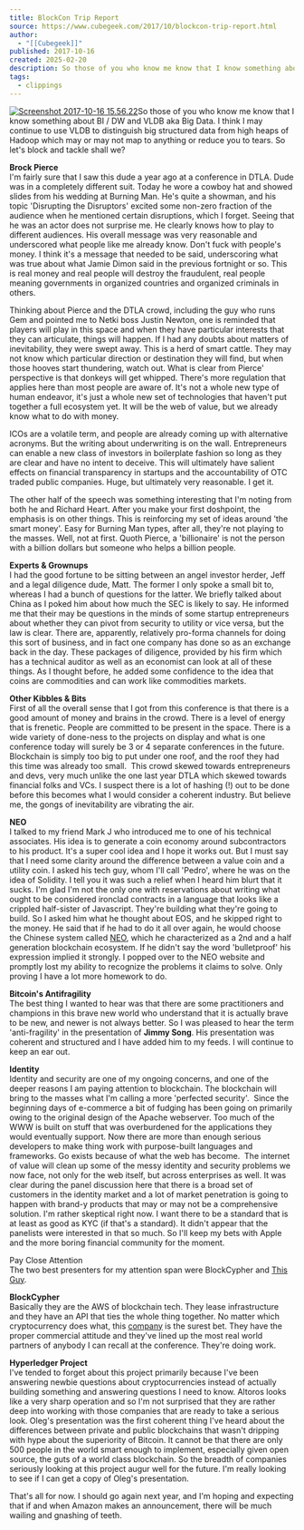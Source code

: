 ```yaml
---
title: BlockCon Trip Report
source: https://www.cubegeek.com/2017/10/blockcon-trip-report.html
author:
  - "[[Cubegeek]]"
published: 2017-10-16
created: 2025-02-20
description: So those of you who know me know that I know something about BI / DW and VLDB aka Big Data. I think I may continue to use VLDB to distinguish big structured data from high heaps of Hadoop which...
tags:
  - clippings
---
```

[![Screenshot 2017-10-16 15.56.22](https://cobb.typepad.com/.a/6a00d834515ae969e201b7c92ab94e970b-320wi "Screenshot 2017-10-16 15.56.22")](http://cobb.typepad.com/.a/6a00d834515ae969e201b7c92ab94e970b-popup)So those of you who know me know that I know something about BI / DW and VLDB aka Big Data. I think I may continue to use VLDB to distinguish big structured data from high heaps of Hadoop which may or may not map to anything or reduce you to tears. So let's block and tackle shall we?

**Brock Pierce**  
I'm fairly sure that I saw this dude a year ago at a conference in DTLA. Dude was in a completely different suit. Today he wore a cowboy hat and showed slides from his wedding at Burning Man. He's quite a showman, and his topic 'Disrupting the Disruptors' excited some non-zero fraction of the audience when he mentioned certain disruptions, which I forget. Seeing that he was an actor does not surprise me. He clearly knows how to play to different audiences. His overall message was very reasonable and underscored what people like me already know. Don't fuck with people's money. I think it's a message that needed to be said, underscoring what was true about what Jamie Dimon said in the previous fortnight or so. This is real money and real people will destroy the fraudulent, real people meaning governments in organized countries and organized criminals in others. 

Thinking about Pierce and the DTLA crowd, including the guy who runs Gem and pointed me to Netki boss Justin Newton, one is reminded that players will play in this space and when they have particular interests that they can articulate, things will happen. If I had any doubts about matters of inevitability, they were swept away. This is a herd of smart cattle. They may not know which particular direction or destination they will find, but when those hooves start thundering, watch out. What is clear from Pierce' perspective is that donkeys will get whipped. There's more regulation that applies here than most people are aware of. It's not a whole new type of human endeavor, it's just a whole new set of technologies that haven't put together a full ecosystem yet. It will be the web of value, but we already know what to do with money. 

ICOs are a volatile term, and people are already coming up with alternative acronyms. But the writing about underwriting is on the wall. Entrepreneurs can enable a new class of investors in boilerplate fashion so long as they are clear and have no intent to deceive. This will ultimately have salient effects on financial transparency in startups and the accountability of OTC traded public companies. Huge, but ultimately very reasonable. I get it. 

The other half of the speech was something interesting that I'm noting from both he and Richard Heart. After you make your first doshpoint, the emphasis is on other things. This is reinforcing my set of ideas around 'the smart money'. Easy for Burning Man types, after all, they're not playing to the masses. Well, not at first. Quoth Pierce, a 'billionaire' is not the person with a billion dollars but someone who helps a billion people. 

**Experts & Grownups**  
I had the good fortune to be sitting between an angel investor herder, Jeff and a legal diligence dude, Matt. The former I only spoke a small bit to, whereas I had a bunch of questions for the latter. We briefly talked about China as I poked him about how much the SEC is likely to say. He informed me that their may be questions in the minds of some startup entrepreneurs about whether they can pivot from security to utility or vice versa, but the law is clear. There are, apparently, relatively pro-forma channels for doing this sort of business, and in fact one company has done so as an exchange back in the day. These packages of diligence, provided by his firm which has a technical auditor as well as an economist can look at all of these things. As I thought before, he added some confidence to the idea that coins are commodities and can work like commodities markets. 

**Other Kibbles & Bits**  
First of all the overall sense that I got from this conference is that there is a good amount of money and brains in the crowd. There is a level of energy that is frenetic. People are committed to be present in the space. There is a wide variety of done-ness to the projects on display and what is one conference today will surely be 3 or 4 separate conferences in the future. Blockchain is simply too big to put under one roof, and the roof they had this time was already too small.  This crowd skewed towards entrepreneurs and devs, very much unlike the one last year DTLA which skewed towards financial folks and VCs. I suspect there is a lot of hashing (!) out to be done before this becomes what I would consider a coherent industry. But believe me, the gongs of inevitability are vibrating the air. 

**NEO**  
I talked to my friend Mark J who introduced me to one of his technical associates. His idea is to generate a coin economy around subcontractors to his product. It's a super cool idea and I hope it works out. But I must say that I need some clarity around the difference between a value coin and a utility coin. I asked his tech guy, whom I'll call 'Pedro', where he was on the idea of Solidity. I tell you it was such a relief when I heard him blurt that it sucks. I'm glad I'm not the only one with reservations about writing what ought to be considered ironclad contracts in a language that looks like a crippled half-sister of Javascript. They're building what they're going to build. So I asked him what he thought about EOS, and he skipped right to the money. He said that if he had to do it all over again, he would choose the Chinese system called [NEO](https://neo.org/en-GB), which he characterized as a 2nd and a half generation blockchain ecosystem. If he didn't say the word 'bulletproof' his expression implied it strongly. I popped over to the NEO website and promptly lost my ability to recognize the problems it claims to solve. Only proving I have a lot more homework to do. 

**Bitcoin's Antifragility**  
The best thing I wanted to hear was that there are some practitioners and champions in this brave new world who understand that it is actually brave to be new, and newer is not always better. So I was pleased to hear the term 'anti-fragility' in the presentation of **Jimmy Song**. His presentation was coherent and structured and I have added him to my feeds. I will continue to keep an ear out. 

**Identity**  
Identity and security are one of my ongoing concerns, and one of the deeper reasons I am paying attention to blockchain. The blockchain will bring to the masses what I'm calling a more 'perfected security'.  Since the beginning days of e-commerce a bit of fudging has been going on primarily owing to the original design of the Apache webserver. Too much of the WWW is built on stuff that was overburdened for the applications they would eventually support. Now there are more than enough serious developers to make thing work with purpose-built languages and frameworks. Go exists because of what the web has become.  The internet of value will clean up some of the messy identity and security problems we now face, not only for the web itself, but across enterprises as well. It was clear during the panel discussion here that there is a broad set of customers in the identity market and a lot of market penetration is going to happen with brand-y products that may or may not be a comprehensive solution. I'm rather skeptical right now. I want there to be a standard that is at least as good as KYC (if that's a standard). It didn't appear that the panelists were interested in that so much. So I'll keep my bets with Apple and the more boring financial community for the moment. 

Pay Close Attention  
The two best presenters for my attention span were BlockCypher and [This Guy](https://www.goblockcon.com/cth_speaker/oleg-abdrashitov/).

**BlockCypher**  
Basically they are the AWS of blockchain tech. They lease infrastructure and they have an API that ties the whole thing together. No matter which cryptocurrency does what, this [company](https://www.blockcypher.com/) is the surest bet. They have the proper commercial attitude and they've lined up the most real world partners of anybody I can recall at the conference. They're doing work. 

**Hyperledger Project**  
I've tended to forget about this project primarily because I've been answering newbie questions about cryptocurrencies instead of actually building something and answering questions I need to know. Altoros looks like a very sharp operation and so I'm not surprised that they are rather deep into working with those companies that are ready to take a serious look. Oleg's presentation was the first coherent thing I've heard about the differences between private and public blockchains that wasn't dripping with hype about the superiority of Bitcoin. It cannot be that there are only 500 people in the world smart enough to implement, especially given open source, the guts of a world class blockchain. So the breadth of companies seriously looking at this project augur well for the future. I'm really looking to see if I can get a copy of Oleg's presentation.

That's all for now. I should go again next year, and I'm hoping and expecting that if and when Amazon makes an announcement, there will be much wailing and gnashing of teeth.